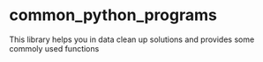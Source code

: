 # common_python_programs

This library helps you in data clean up solutions and provides some commoly used functions
